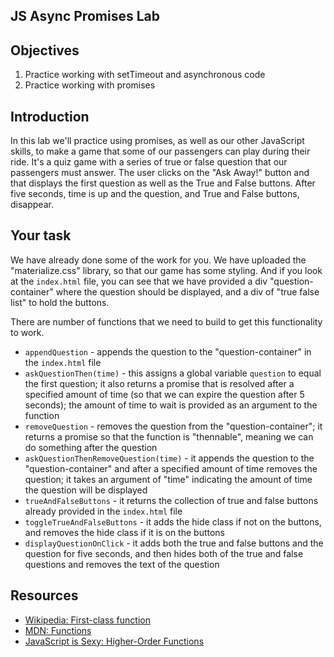 JS Async Promises Lab
---

## Objectives
1. Practice working with setTimeout and asynchronous code
2. Practice working with promises


## Introduction

In this lab we'll practice using promises, as well as our other JavaScript skills, to make a game that some of our passengers can play during their ride.  It's a quiz game with a series of true or false question that our passengers must answer.  The user clicks on the "Ask Away!" button and that displays the first question as well as the True and False buttons.  After five seconds, time is up and the question, and True and False buttons, disappear.   

## Your task

We have already done some of the work for you.  We have uploaded the "materialize.css" library, so that our game has some styling.  And if you look at the `index.html` file, you can see that we have provided a div "question-container" where the question should be displayed, and a div of "true false list" to hold the buttons.  

There are number of functions that we need to build to get this functionality to work.  

+ `appendQuestion` - appends the question to the "question-container" in the `index.html` file
+ `askQuestionThen(time)` - this assigns a global variable `question` to equal the first question; it also returns a promise that is resolved after a specified amount of time (so that we can expire the question after 5 seconds); the amount of time to wait is provided as an argument to the function
+ `removeQuestion` - removes the question from the "question-container"; it returns a promise so that the function is "thennable", meaning we can do something after the question
+ `askQuestionThenRemoveQuestion(time)` - it appends the question to the "question-container" and after a specified amount of time removes the question; it takes an argument of "time" indicating the amount of time the question will be displayed
+ `trueAndFalseButtons` - it returns the collection of true and false buttons already provided in the `index.html` file
+ `toggleTrueAndFalseButtons` - it adds the hide class if not on the buttons, and removes the hide class if it is on the buttons
+ `displayQuestionOnClick`  - it adds both the true and false buttons and the question for five seconds, and then hides both of the true and false questions and removes the text of the question

## Resources

- [Wikipedia: First-class function](https://en.wikipedia.org/wiki/First-class_function)
- [MDN: Functions](https://developer.mozilla.org/en-US/docs/Web/JavaScript/Reference/Functions)
- [JavaScript is Sexy: Higher-Order Functions](http://javascriptissexy.com/tag/higher-order-functions/)
